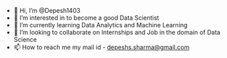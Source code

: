 - 👋 Hi, I’m @Depesh1403
- 👀 I’m interested in to become a good Data Scientist
- 🌱 I’m currently learning Data Analytics and Machine Learning
- 💞️ I’m looking to collaborate on Internships and Job in the domain of Data Science
- 📫 How to reach me my mail id - depeshs.sharma@gmail.com

<!---
Depesh1403/Depesh1403 is a ✨ special ✨ repository because its `README.md` (this file) appears on your GitHub profile.
You can click the Preview link to take a look at your changes.
--->
